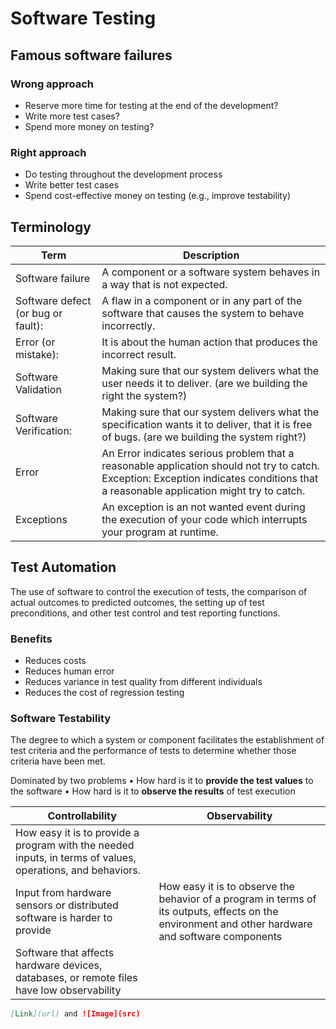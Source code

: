 # Software Testing

## Famous software failures
### Wrong approach
- Reserve more time for testing at the end of the development? 
- Write more test cases?
- Spend more money on testing?

### Right approach
- Do testing throughout the development process 
- Write better test cases 
- Spend cost-effective money on testing (e.g., improve testability) 

## Terminology
| Term | Description |
| --- | ----------- |
| Software failure | A component or a software system behaves in a way that is not expected. |
| Software defect (or bug or fault): | A flaw in a component or in any part of the software that causes the system to behave incorrectly. |
| Error (or mistake): | It is about the human action that produces the incorrect result. |
| Software Validation | Making sure that our system delivers what the user needs it to deliver. (are we building the right the system?) |
| Software Verification: | Making sure that our system delivers what the specification wants it to deliver, that it is free of bugs. (are we building the system right?) |
| Error | An Error indicates serious problem that a reasonable application should not try to catch. Exception: Exception indicates conditions that a reasonable application might try to catch. |
| Exceptions | An exception is an not wanted event during the execution of your code which interrupts your program at runtime. |

## Test Automation
The use of software to control the execution of tests, the comparison of actual outcomes to predicted outcomes, the setting up of test preconditions, and other test control and test reporting functions.

### Benefits
- Reduces costs
- Reduces human error
- Reduces variance in test quality from different individuals
- Reduces the cost of regression testing


### Software Testability
The degree to which a system or component facilitates the establishment of test criteria and the performance of tests to determine whether those criteria have been met.

Dominated by two problems
• How hard is it to **provide the test values** to the software
• How hard is it to **observe the results** of test execution

| Controllability      | Observability |
| ----------- | ----------- |
| How easy it is to provide a program with the needed inputs, in terms of values, operations, and behaviors.
Input from hardware sensors or distributed software is harder to provide      | How easy it is to observe the behavior of a program in terms of its outputs, effects on the environment and other hardware and software components
Software that affects hardware devices, databases, or remote files have low observability       |


```markdown
[Link](url) and ![Image](src)
```

